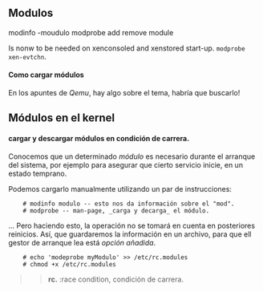 ## Modulos

modinfo -moudulo
modprobe  add remove module

Is nonw to be needed on xenconsoled and xenstored start-up. `modprobe xen-evtchn`.

#### Como cargar módulos

En los apuntes de _Qemu_, hay algo sobre el tema, habría que buscarlo!

## Módulos en el kernel

#### cargar y descargar módulos en condición de carrera.

Conocemos que un determinado _módulo_ es necesario durante el arranque del
sistema, por ejemplo para asegurar que cierto servicio inicie, en un estado
temprano.

Podemos cargarlo manualmente utilizando un par de instrucciones:

		# modinfo modulo -- esto nos da información sobre el "mod".
		# modprobe -- man-page, _carga y decarga_ el módulo.
		
... Pero haciendo esto, la operación no se tomará en cuenta en posteriores reinicios.
Así, que guardaremos la información en un archivo, para que ell gestor de arranque
lea está _opción añadida_.

		# echo 'modeprobe myModulo' >> /etc/rc.modules
		# chmod +x /etc/rc.modules
		
>> __rc.__ :race condition, condición de carrera.
